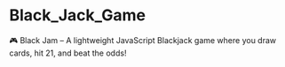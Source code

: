 # Black_Jack_Game
🎮 Black Jam – A lightweight JavaScript Blackjack game where you draw cards, hit 21, and beat the odds!
